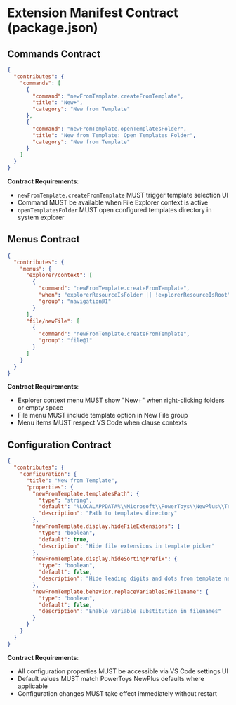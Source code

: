 # Extension Manifest Contract (package.json)

## Commands Contract
```json
{
  "contributes": {
    "commands": [
      {
        "command": "newFromTemplate.createFromTemplate",
        "title": "New+",
        "category": "New from Template"
      },
      {
        "command": "newFromTemplate.openTemplatesFolder", 
        "title": "New from Template: Open Templates Folder",
        "category": "New from Template"
      }
    ]
  }
}
```

**Contract Requirements**:
- `newFromTemplate.createFromTemplate` MUST trigger template selection UI
- Command MUST be available when File Explorer context is active
- `openTemplatesFolder` MUST open configured templates directory in system explorer

## Menus Contract
```json
{
  "contributes": {
    "menus": {
      "explorer/context": [
        {
          "command": "newFromTemplate.createFromTemplate",
          "when": "explorerResourceIsFolder || !explorerResourceIsRoot",
          "group": "navigation@1"
        }
      ],
      "file/newFile": [
        {
          "command": "newFromTemplate.createFromTemplate", 
          "group": "file@1"
        }
      ]
    }
  }
}
```

**Contract Requirements**:
- Explorer context menu MUST show "New+" when right-clicking folders or empty space
- File menu MUST include template option in New File group
- Menu items MUST respect VS Code when clause contexts

## Configuration Contract
```json
{
  "contributes": {
    "configuration": {
      "title": "New from Template",
      "properties": {
        "newFromTemplate.templatesPath": {
          "type": "string", 
          "default": "%LOCALAPPDATA%\\Microsoft\\PowerToys\\NewPlus\\Templates",
          "description": "Path to templates directory"
        },
        "newFromTemplate.display.hideFileExtensions": {
          "type": "boolean",
          "default": true,
          "description": "Hide file extensions in template picker"
        },
        "newFromTemplate.display.hideSortingPrefix": {
          "type": "boolean", 
          "default": false,
          "description": "Hide leading digits and dots from template names"
        },
        "newFromTemplate.behavior.replaceVariablesInFilename": {
          "type": "boolean",
          "default": false, 
          "description": "Enable variable substitution in filenames"
        }
      }
    }
  }
}
```

**Contract Requirements**:
- All configuration properties MUST be accessible via VS Code settings UI
- Default values MUST match PowerToys NewPlus defaults where applicable
- Configuration changes MUST take effect immediately without restart